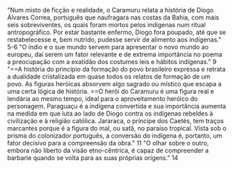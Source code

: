 "Num misto de ficção e realidade, o Caramuru relata a história de Diogo Álvares Correa, português que naufragara nas costas da Bahia, com mais seis sobreviventes, os quais foram mortos pelos indígenas num ritual antropográfico. Por estar bastante enfermo, Diogo fora poupado, até que se restabelecesse e, bem nutrido, pudesse servir de alimento aos indígenas." 5-6
"O índio e o sue mundo servem para apresentar o novo mundo ao europeu, daí serem um fator relevante e de extrema importância no poema a preocupação com a exatidão dos costumes leis e hábitos indígenas." 9
"==A história do princípio da formação do povo brasileiro expressa e retrata a dualidade cristalizada em quase todos os relatos de formação de um povo. As figuras heróicas absorvem algo sagrado ou místico que escapa a uma certa lógica de história. ==O herói do Caramuru é uma figura real e lendária ao mesmo tempo, ideal para o aproveitamento heróico do personagem. Paraguaçu é a indígena convertida e sua importância aumenta na medida em que luta ao lado de Diogo contra os indígenas rebeldes à civilização e à religião católica. Jararaca, o príncipe dos Caetés, tem traços marcantes porque é a figura do mal, ou satã, no paraíso tropical. Vista sob o prisma do colonizador português, a conversão do indígena é, portanto, um fator decisivo para a compreensão da obra." 11
"O olhar sobre o outro, embora não liberto da visão etno-cêntrica, é capaz de compreender a barbarie quando se volta para as suas próprias origens." 14
